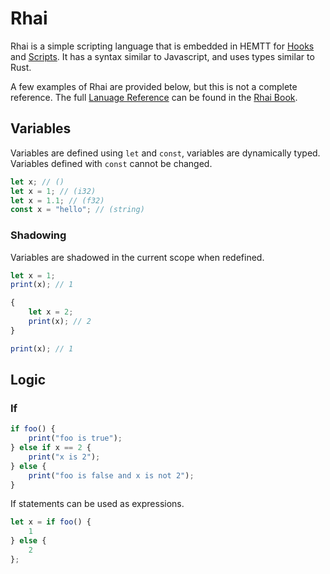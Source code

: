 # Rhai

Rhai is a simple scripting language that is embedded in HEMTT for [Hooks](hooks/index.md) and [Scripts](scripts/index.md).
It has a syntax similar to Javascript, and uses types similar to Rust.

A few examples of Rhai are provided below, but this is not a complete reference.
The full [Lanuage Reference](https://rhai.rs/book/ref/index.md) can be found in the [Rhai Book](https://rhai.rs/book).

## Variables

Variables are defined using `let` and `const`, variables are dynamically typed.
Variables defined with `const` cannot be changed.

```js
let x; // ()
let x = 1; // (i32)
let x = 1.1; // (f32)
const x = "hello"; // (string)
```

### Shadowing

Variables are shadowed in the current scope when redefined.

```js
let x = 1;
print(x); // 1

{
    let x = 2;
    print(x); // 2
}

print(x); // 1
```

## Logic

### If

```js
if foo() {
    print("foo is true");
} else if x == 2 {
    print("x is 2");
} else {
    print("foo is false and x is not 2");
}
```

If statements can be used as expressions.

```js
let x = if foo() {
    1
} else {
    2
};
```
